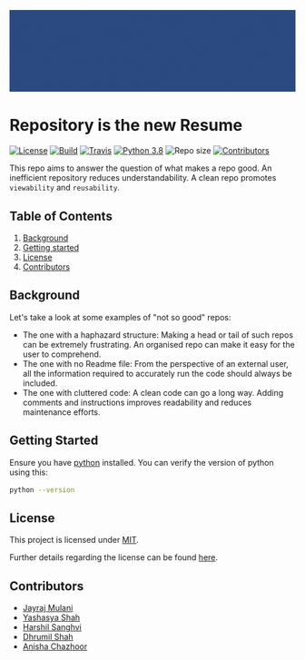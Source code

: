 ![Intro page](./images/Repository_gif2.gif)

# Repository is the new Resume

[![License](https://img.shields.io/github/license/jayrajmulani/group2-se-hw1)](https://github.com/jayrajmulani/group2-se-hw1/blob/main/LICENSE)
[![Build](https://github.com/jayrajmulani/group2-se-hw1/actions/workflows/python-auto-test.yml/badge.svg)](https://github.com/jayrajmulani/group2-se-hw1/actions/workflows/python-auto-test.yml)
[![Travis](https://app.travis-ci.com/jayrajmulani/group2-se-hw1.svg?branch=main)](https://app.travis-ci.com/github/jayrajmulani/group2-se-hw1/pull_requests)
[![Python 3.8](https://img.shields.io/badge/python-3.8-blue.svg)](https://www.python.org/downloads/release/python-3100/)
![Repo size](https://img.shields.io/github/repo-size/jayrajmulani/group2-se-hw1)
[![Contributors](https://img.shields.io/github/contributors/jayrajmulani/group2-se-hw1.svg)](https://github.com/jayrajmulani/group2-se-hw1/graphs/contributors)

This repo aims to answer the question of what makes a repo good. An inefficient repository reduces understandability. A clean repo promotes `viewability` and `reusability`.

## Table of Contents

1. [Background](#background)
2. [Getting started](#getting-started)
3. [License](#license)
4. [Contributors](#contributors)

## Background

Let's take a look at some examples of "not so good" repos:

- The one with a haphazard structure: Making a head or tail of such repos can be extremely frustrating. An organised repo can make it easy for the user to comprehend.
- The one with no Readme file: From the perspective of an external user, all the information required to accurately run the code should always be included.
- The one with cluttered code: A clean code can go a long way. Adding comments and instructions improves readability and reduces maintenance efforts.

## Getting Started

Ensure you have [python](https://www.python.org/downloads/) installed.
You can verify the version of python using this:

```bash
python --version
```

## License

This project is licensed under [MIT](https://mit-license.org/).

Further details regarding the license can be found [here](https://github.com/jayrajmulani/group2-se-hw1/blob/main/LICENSE).

## Contributors

- [Jayraj Mulani](https://github.com/jayrajmulani)
- [Yashasya Shah](https://github.com/Yashasya)
- [Harshil Sanghvi](https://github.com/Harshil47)
- [Dhrumil Shah](https://github.com/Dhrumil0310)
- [Anisha Chazhoor](https://github.com/anishasc99)
